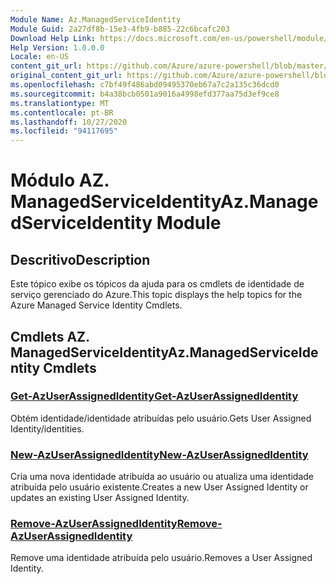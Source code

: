 ```yaml
---
Module Name: Az.ManagedServiceIdentity
Module Guid: 2a27df8b-15e3-4fb9-b885-22c6bcafc203
Download Help Link: https://docs.microsoft.com/en-us/powershell/module/az.managedserviceidentity
Help Version: 1.0.0.0
Locale: en-US
content_git_url: https://github.com/Azure/azure-powershell/blob/master/src/ManagedServiceIdentity/ManagedServiceIdentity/help/Az.ManagedServiceIdentity.md
original_content_git_url: https://github.com/Azure/azure-powershell/blob/master/src/ManagedServiceIdentity/ManagedServiceIdentity/help/Az.ManagedServiceIdentity.md
ms.openlocfilehash: c7bf49f486abd09495370eb67a7c2a135c36dcd0
ms.sourcegitcommit: b4a38bcb0501a9016a4998efd377aa75d3ef9ce8
ms.translationtype: MT
ms.contentlocale: pt-BR
ms.lasthandoff: 10/27/2020
ms.locfileid: "94117695"
---
```

# <span data-ttu-id="e4cdc-101">Módulo AZ. ManagedServiceIdentity</span><span class="sxs-lookup"><span data-stu-id="e4cdc-101">Az.ManagedServiceIdentity Module</span></span>
## <span data-ttu-id="e4cdc-102">Descritivo</span><span class="sxs-lookup"><span data-stu-id="e4cdc-102">Description</span></span>
<span data-ttu-id="e4cdc-103">Este tópico exibe os tópicos da ajuda para os cmdlets de identidade de serviço gerenciado do Azure.</span><span class="sxs-lookup"><span data-stu-id="e4cdc-103">This topic displays the help topics for the Azure Managed Service Identity Cmdlets.</span></span>

## <span data-ttu-id="e4cdc-104">Cmdlets AZ. ManagedServiceIdentity</span><span class="sxs-lookup"><span data-stu-id="e4cdc-104">Az.ManagedServiceIdentity Cmdlets</span></span>
### [<span data-ttu-id="e4cdc-105">Get-AzUserAssignedIdentity</span><span class="sxs-lookup"><span data-stu-id="e4cdc-105">Get-AzUserAssignedIdentity</span></span>](Get-AzUserAssignedIdentity.md)
<span data-ttu-id="e4cdc-106">Obtém identidade/identidade atribuídas pelo usuário.</span><span class="sxs-lookup"><span data-stu-id="e4cdc-106">Gets User Assigned Identity/identities.</span></span>

### [<span data-ttu-id="e4cdc-107">New-AzUserAssignedIdentity</span><span class="sxs-lookup"><span data-stu-id="e4cdc-107">New-AzUserAssignedIdentity</span></span>](New-AzUserAssignedIdentity.md)
<span data-ttu-id="e4cdc-108">Cria uma nova identidade atribuída ao usuário ou atualiza uma identidade atribuída pelo usuário existente.</span><span class="sxs-lookup"><span data-stu-id="e4cdc-108">Creates a new User Assigned Identity or updates an existing User Assigned Identity.</span></span>

### [<span data-ttu-id="e4cdc-109">Remove-AzUserAssignedIdentity</span><span class="sxs-lookup"><span data-stu-id="e4cdc-109">Remove-AzUserAssignedIdentity</span></span>](Remove-AzUserAssignedIdentity.md)
<span data-ttu-id="e4cdc-110">Remove uma identidade atribuída pelo usuário.</span><span class="sxs-lookup"><span data-stu-id="e4cdc-110">Removes a User Assigned Identity.</span></span>

